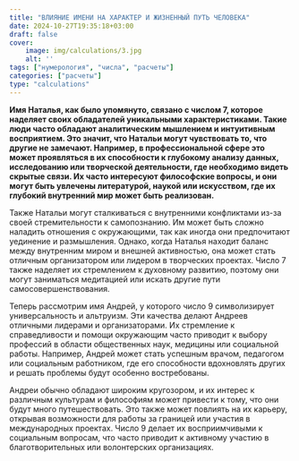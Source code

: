 ```yaml
---
title: "ВЛИЯНИЕ ИМЕНИ НА ХАРАКТЕР И ЖИЗНЕННЫЙ ПУТЬ ЧЕЛОВЕКА"
date: 2024-10-27T19:35:18+03:00
draft: false
cover:
    image: img/calculations/3.jpg
    alt: ''
tags: ["нумерология", "числа", "расчеты"]
categories: ["расчеты"]
type: "calculations"
---
```


**Имя Наталья, как было упомянуто, связано с числом 7, которое наделяет своих обладателей уникальными характеристиками. Такие люди часто обладают аналитическим мышлением и интуитивным восприятием. Это значит, что Натальи могут чувствовать то, что другие не замечают. Например, в профессиональной сфере это может проявляться в их способности к глубокому анализу данных, исследованию или творческой деятельности, где необходимо видеть скрытые связи. Их часто интересуют философские вопросы, и они могут быть увлечены литературой, наукой или искусством, где их глубокий внутренний мир может быть реализован.**

Также Натальи могут сталкиваться с внутренними конфликтами из-за своей стремительности к самопознанию. Им может быть сложно наладить отношения с окружающими, так как иногда они предпочитают уединение и размышления. Однако, когда Наталья находит баланс между внутренним миром и внешней активностью, она может стать отличным организатором или лидером в творческих проектах. Число 7 также наделяет их стремлением к духовному развитию, поэтому они могут заниматься медитацией или искать другие пути самосовершенствования.

Теперь рассмотрим имя Андрей, у которого число 9 символизирует универсальность и альтруизм. Эти качества делают Андреев отличными лидерами и организаторами. Их стремление к справедливости и помощи окружающим часто приводит к выбору профессий в области общественных наук, медицины или социальной работы. Например, Андрей может стать успешным врачом, педагогом или социальным работником, где его способности вдохновлять других и решать проблемы будут особенно востребованы.

Андреи обычно обладают широким кругозором, и их интерес к различным культурам и философиям может привести к тому, что они будут много путешествовать. Это также может повлиять на их карьеру, открывая возможности для работы за границей или участия в международных проектах. Число 9 делает их восприимчивыми к социальным вопросам, что часто приводит к активному участию в благотворительных или волонтерских организациях.
